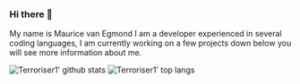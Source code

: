 ### Hi there 👋

<!--
**Terroriser1/Terroriser1** is a ✨ _special_ ✨ repository because its `README.md` (this file) appears on your GitHub profile.

Here are some ideas to get you started:

- 🔭 I’m currently working on ...
- 🌱 I’m currently learning ...
- 👯 I’m looking to collaborate on ...
- 🤔 I’m looking for help with ...
- 💬 Ask me about ...
- 📫 How to reach me: ...
- 😄 Pronouns: ...
- ⚡ Fun fact: ...
-->

My name is Maurice van Egmond I am a developer experienced in several coding languages, I am currently working on a few projects down below you will see more information about me.

![Terroriser1' github stats](https://github-readme-stats.vercel.app/api?username=Terroriser1&show_icons=true&title_color=fff&icon_color=79ff97&text_color=9f9f9f&bg_color=151515&count_private=true&include_all_commits=true&layout=compact)
![Terroriser1' top langs](https://github-readme-stats.vercel.app/api/top-langs?username=Terroriser1&show_icons=true&title_color=fff&icon_color=79ff97&text_color=9f9f9f&bg_color=151515&hide=swift,scss&langs_count=10&layout=compact)
